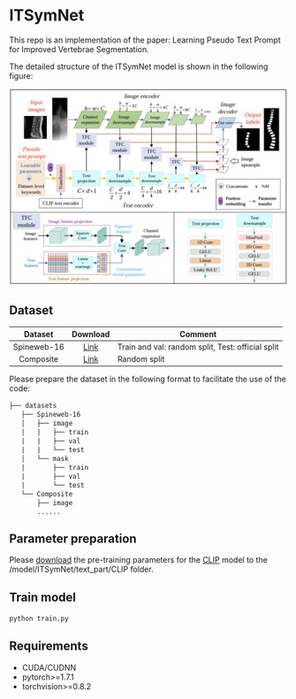 # ITSymNet

This repo is an implementation of the paper: Learning Pseudo Text Prompt for Improved Vertebrae Segmentation.

The detailed structure of the ITSymNet model is shown in the following figure:

<p align="center">
  <img src="Figures/ITSymNet.jpg" width="700"/>
</p>

## Dataset

|   Dataset   |                        Download                         | Comment                                                 |
| :---------: | :-----------------------------------------------------: | ------------------------------------------------------- |
| Spineweb-16 |    [Link](https://aasce19.grand-challenge.org/Home/)    | Train and val: random split, Test: official split       |
|  Composite  | [Link](https://data.mendeley.com/datasets/k3b363f3vz/2) | Random split                                            |

Please prepare the dataset in the following format to facilitate the use of the code:

```angular2html
├── datasets
   ├── Spineweb-16
   │   ├── image
   |   |   ├── train
   |   |   ├── val
   |   |   └── test
   │   └── mask
   |       ├── train
   |       ├── val
   |       └── test
   └── Composite
       ├── image
       ......
```
## Parameter preparation

Please [download](https://openaipublic.azureedge.net/clip/models/5806e77cd80f8b59890b7e101eabd078d9fb84e6937f9e85e4ecb61988df416f/ViT-B-16.pt) the pre-training parameters for the [CLIP](https://proceedings.mlr.press/v139/radford21a) model to the /model/ITSymNet/text_part/CLIP folder.

## Train model

```bash
python train.py
```


## Requirements

+ CUDA/CUDNN
+ pytorch>=1.7.1
+ torchvision>=0.8.2
